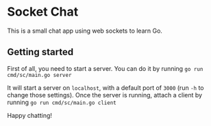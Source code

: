 # Socket Chat
This is a small chat app using web sockets to learn Go.

## Getting started
First of all, you need to start a server. You can do it by running
`go run cmd/sc/main.go server`

It will start a server on `localhost`, with a default port of `3000` (run `-h` to change those settings).
Once the server is running, attach a client by running
`go run cmd/sc/main.go client`

Happy chatting!
